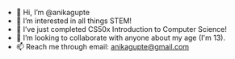 - 👋 Hi, I’m @anikagupte
- 👀 I’m interested in all things STEM!
- 🌱 I’ve just completed CS50x Introduction to Computer Science!
- 💞️ I’m looking to collaborate with anyone about my age (I'm 13).
- 📫 Reach me through email: anikagupte@gmail.com

<!---
anikagupte/anikagupte is a ✨ special ✨ repository because its `README.md` (this file) appears on your GitHub profile.
You can click the Preview link to take a look at your changes.
--->
